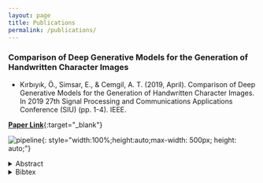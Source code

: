 ```yaml
---
layout: page
title: Publications
permalink: /publications/
---
```


### **Comparison of Deep Generative Models for the Generation of Handwritten Character Images**
- Kırbıyık, Ö., Simsar, E., & Cemgil, A. T. (2019, April). Comparison of Deep Generative Models for the Generation of Handwritten Character Images. In 2019 27th Signal Processing and Communications Applications Conference (SIU) (pp. 1-4). IEEE.

[**Paper Link**](https://ieeexplore.ieee.org/abstract/document/8806416/){:target="_blank"}


![pipeline](assets/../../assets/images/pipeline.png){: style="width:100%;height:auto;max-width: 500px; height: auto;"}

<details>
<summary>Abstract</summary>
In this study, we compare deep learning methods for generating images of handwritten characters. This problem can be thought of as a restricted Turing test: A human draws a character from any desired alphabet and the system synthesizes images with similar appearances. The intention here is not to merely duplicate the input image but to add random perturbations to give the impression of being human-produced. For this purpose, the images produced by two different generative models (Generative Adversarial Network and Variational Autoencoder) and the related training method (Reptile) are examined with respect to their visual quality in a subjective manner. Also, the capability of transferring the knowledge that is obtained by the model is challenged by using different datasets for the training and test processes. Using the proposed model and meta-learning method, it is possible to produce not only images similar to the ones in the training set but also novel images that belong to a class which is seen for the first time.
</details>

<details>
<summary>Bibtex</summary>
<code style="display: block; white-space: pre-wrap">
@inproceedings{kirbiyik2019comparison,
  title={Comparison of Deep Generative Models for the Generation of Handwritten Character Images},
  author={Kirbiyik, Omer and Simsar, Enis and Cemgil, A Taylan},
  booktitle={2019 27th Signal Processing and Communications Applications Conference (SIU)},
  pages={1--4},
  year={2019},
  organization={IEEE}
}
</code>
</details>
